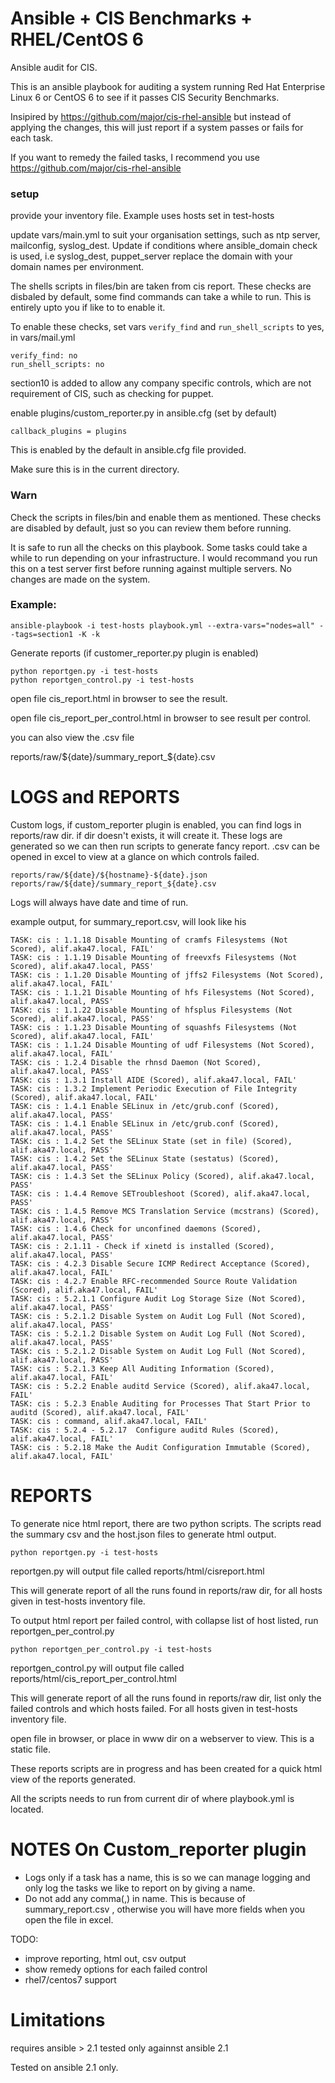 # Ansible + CIS Benchmarks + RHEL/CentOS 6

Ansible audit for CIS.

This is an ansible playbook for auditing a system running Red Hat Enterprise Linux 6 or CentOS 6  to see if it passes CIS Security Benchmarks.

Insipired by https://github.com/major/cis-rhel-ansible but instead of applying the changes, this will just report if a system passes or fails for each task.

If you want to remedy the failed tasks, I recommend you use https://github.com/major/cis-rhel-ansible

### setup
provide your inventory file.  Example uses hosts set in test-hosts

update vars/main.yml to suit your organisation settings, such as ntp server, mailconfig, syslog_dest. Update if conditions where ansible_domain check is used, i.e  syslog_dest, puppet_server replace the domain with your domain names per environment.

The shells scripts in files/bin are taken from cis report.  These checks are disbaled by default, some find commands can take a while to run.  This is entirely upto you if like to to enable it.

To enable these checks, set vars `verify_find` and `run_shell_scripts` to  yes, in vars/mail.yml

```
verify_find: no
run_shell_scripts: no
```

section10 is added to allow any company specific controls, which are not requirement of CIS, such as checking for puppet.

enable plugins/custom_reporter.py in ansible.cfg (set by default)

```
callback_plugins = plugins
```
This is enabled by the default in ansible.cfg file provided.

Make sure this is in the current directory.

### Warn 
Check the scripts in files/bin and enable them as mentioned.  These checks are disabled by default, just so you can review them before running.

It is safe to run all the checks on this playbook. Some tasks could take a while to run depending on your infrastructure.  I would recommand you run this on a test server first before running against multiple servers. No changes are made on the system.

### Example:
```
ansible-playbook -i test-hosts playbook.yml --extra-vars="nodes=all" --tags=section1 -K -k

```

Generate reports (if customer_reporter.py plugin is enabled)

```
python reportgen.py -i test-hosts 
python reportgen_control.py -i test-hosts

```
open file cis_report.html in browser to see the result.

open file cis_report_per_control.html in browser to see result per control.

you can also view the .csv file 

reports/raw/${date}/summary_report_${date}.csv


# LOGS and REPORTS

Custom logs, if custom_reporter plugin is enabled, you can find logs in reports/raw dir.  if dir doesn't exists, it will create it. These logs are generated so we can then run scripts to generate fancy report. .csv can be opened in excel to view at a glance on which controls failed.

```
reports/raw/${date}/${hostname}-${date}.json
reports/raw/${date}/summary_report_${date}.csv
```

Logs will always have date and time of run.

example output, for summary_report.csv, will look like his

```
TASK: cis : 1.1.18 Disable Mounting of cramfs Filesystems (Not Scored), alif.aka47.local, FAIL'
TASK: cis : 1.1.19 Disable Mounting of freevxfs Filesystems (Not Scored), alif.aka47.local, PASS'
TASK: cis : 1.1.20 Disable Mounting of jffs2 Filesystems (Not Scored), alif.aka47.local, FAIL'
TASK: cis : 1.1.21 Disable Mounting of hfs Filesystems (Not Scored), alif.aka47.local, PASS'
TASK: cis : 1.1.22 Disable Mounting of hfsplus Filesystems (Not Scored), alif.aka47.local, PASS'
TASK: cis : 1.1.23 Disable Mounting of squashfs Filesystems (Not Scored), alif.aka47.local, FAIL'
TASK: cis : 1.1.24 Disable Mounting of udf Filesystems (Not Scored), alif.aka47.local, FAIL'
TASK: cis : 1.2.4 Disable the rhnsd Daemon (Not Scored), alif.aka47.local, PASS'
TASK: cis : 1.3.1 Install AIDE (Scored), alif.aka47.local, FAIL'
TASK: cis : 1.3.2 Implement Periodic Execution of File Integrity (Scored), alif.aka47.local, FAIL'
TASK: cis : 1.4.1 Enable SELinux in /etc/grub.conf (Scored), alif.aka47.local, PASS'
TASK: cis : 1.4.1 Enable SELinux in /etc/grub.conf (Scored), alif.aka47.local, PASS'
TASK: cis : 1.4.2 Set the SELinux State (set in file) (Scored), alif.aka47.local, PASS'
TASK: cis : 1.4.2 Set the SELinux State (sestatus) (Scored), alif.aka47.local, PASS'
TASK: cis : 1.4.3 Set the SELinux Policy (Scored), alif.aka47.local, PASS'
TASK: cis : 1.4.4 Remove SETroubleshoot (Scored), alif.aka47.local, PASS'
TASK: cis : 1.4.5 Remove MCS Translation Service (mcstrans) (Scored), alif.aka47.local, PASS'
TASK: cis : 1.4.6 Check for unconfined daemons (Scored), alif.aka47.local, PASS'
TASK: cis : 2.1.11 - Check if xinetd is installed (Scored), alif.aka47.local, PASS'
TASK: cis : 4.2.3 Disable Secure ICMP Redirect Acceptance (Scored), alif.aka47.local, FAIL'
TASK: cis : 4.2.7 Enable RFC-recommended Source Route Validation (Scored), alif.aka47.local, FAIL'
TASK: cis : 5.2.1.1 Configure Audit Log Storage Size (Not Scored), alif.aka47.local, PASS'
TASK: cis : 5.2.1.2 Disable System on Audit Log Full (Not Scored), alif.aka47.local, PASS'
TASK: cis : 5.2.1.2 Disable System on Audit Log Full (Not Scored), alif.aka47.local, PASS'
TASK: cis : 5.2.1.2 Disable System on Audit Log Full (Not Scored), alif.aka47.local, PASS'
TASK: cis : 5.2.1.3 Keep All Auditing Information (Scored), alif.aka47.local, FAIL'
TASK: cis : 5.2.2 Enable auditd Service (Scored), alif.aka47.local, FAIL'
TASK: cis : 5.2.3 Enable Auditing for Processes That Start Prior to auditd (Scored), alif.aka47.local, FAIL'
TASK: cis : command, alif.aka47.local, FAIL'
TASK: cis : 5.2.4 - 5.2.17  Configure auditd Rules (Scored), alif.aka47.local, FAIL'
TASK: cis : 5.2.18 Make the Audit Configuration Immutable (Scored), alif.aka47.local, FAIL'

```

# REPORTS

To generate nice html report, there are two python scripts.  The scripts read the summary csv and the host.json files to generate html output.


```
python reportgen.py -i test-hosts 

```
reportgen.py will output file called  reports/html/cisreport.html

This will generate report of all the runs found in reports/raw dir, for all hosts given in test-hosts inventory file.


To output html report per failed control, with collapse list of host listed, run reportgen_per_control.py

```
python reportgen_per_control.py -i test-hosts 

```
reportgen_control.py will output file called  reports/html/cis_report_per_control.html

This will generate report of all the runs found in reports/raw dir, list only the failed controls and which hosts failed. For all hosts given in test-hosts inventory file.

open file in browser, or place in www dir on a webserver to view. This is a static file.


These reports scripts are in progress  and has been created for a quick html view of the reports generated.

All the scripts needs to run from current dir of where playbook.yml is located.


# NOTES On Custom_reporter plugin

  - Logs only if a task has a name, this is so we can manage logging and only log the tasks we like to report on by giving a name.
  - Do not add any comma(,) in name. This is because of summary_report.csv , otherwise you will have more fields when you open the file in excel.


TODO:
  - improve reporting, html out, csv output
  - show remedy options for each failed control
  - rhel7/centos7 support

# Limitations
requires ansible > 2.1
tested only againnst ansible 2.1

Tested on ansible 2.1 only.
